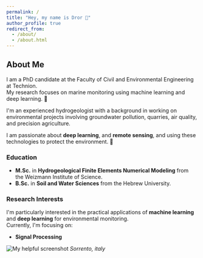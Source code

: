 ```yaml
---
permalink: /
title: "Hey, my name is Dror 👋"
author_profile: true
redirect_from: 
  - /about/
  - /about.html
---
```


## About Me

I am a PhD candidate at the Faculty of Civil and Environmental Engineering at Technion.  
My research focuses on marine monitoring using machine learning and deep learning. 🌊

I'm an experienced hydrogeologist with a background in working on environmental projects involving groundwater pollution, quarries, air quality, and precision agriculture.

I am passionate about **deep learning**, and **remote sensing**, and using these technologies to protect the environment. 🌱

### Education

- **M.Sc.** in **Hydrogeological Finite Elements Numerical Modeling** from the Weizmann Institute of Science.
- **B.Sc.** in **Soil and Water Sciences** from the Hebrew University.

### Research Interests

I'm particularly interested in the practical applications of **machine learning** and **deep learning** for environmental monitoring.  
Currently, I'm focusing on:
- **Signal Processing** 


![My helpful screenshot](/images/cover-image.jpg)
*Sorrento, italy*
